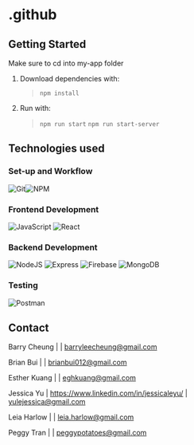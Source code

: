 # .github



## Getting Started
Make sure to cd into my-app folder
1. Download dependencies with:

   > `npm install`

3. Run with:

   > `npm run start`
   > `npm run start-server`

## Technologies used
### **Set-up and Workflow**
![Git](https://img.shields.io/badge/git-%23F05033.svg?style=for-the-badge&logo=git&logoColor=white)![NPM](https://img.shields.io/badge/NPM-%23000000.svg?style=for-the-badge&logo=npm&logoColor=white)
### **Frontend Development**
![JavaScript](https://img.shields.io/badge/javascript-%23323330.svg?style=for-the-badge&logo=javascript&logoColor=%23F7DF1E)
![React](https://img.shields.io/badge/react-%2320232a.svg?style=for-the-badge&logo=react&logoColor=%2361DAFB)
### **Backend Development**
![NodeJS](https://img.shields.io/badge/node.js-6DA55F?style=for-the-badge&logo=node.js&logoColor=white)
![Express](https://img.shields.io/badge/express-%23039BE5.svg?style=for-the-badge&logo=Express)
![Firebase](https://img.shields.io/badge/firebase-%23039BE5.svg?style=for-the-badge&logo=firebase)
![MongoDB](https://img.shields.io/badge/mongodb-%23316192.svg?style=for-the-badge&logo=mongodb&logoColor=white)
### **Testing**
![Postman](https://img.shields.io/badge/Postman-FF6C37?style=for-the-badge&logo=postman&logoColor=white)

## Contact
Barry Cheung | | barryleecheung@gmail.com

Brian Bui |  | brianbui012@gmail.com

Esther Kuang | | eghkuang@gmail.com

Jessica Yu | https://www.linkedin.com/in/jessicaleyu/ | yulejessica@gmail.com

Leia Harlow | | leia.harlow@gmail.com

Peggy Tran | | peggypotatoes@gmail.com

